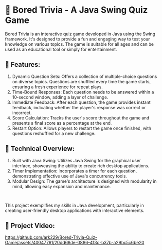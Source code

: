 # 📱 Bored Trivia - A Java Swing Quiz Game

<p>
Bored Trivia is an interactive quiz game developed in Java using the Swing framework. It's designed to provide a fun and engaging way to test your knowledge on various topics. The game is suitable for all ages and can be used as an educational tool or simply for entertainment. </p>

## 🔴 Features:

1. Dynamic Question Sets: Offers a collection of multiple-choice questions on diverse topics. Questions are shuffled every time the game starts, ensuring a fresh experience for repeat plays.
2. Time-Bound Responses: Each question needs to be answered within a 10-second window, adding a layer of challenge.
3. Immediate Feedback: After each question, the game provides instant feedback, indicating whether the player's response was correct or incorrect.
4. Score Calculation: Tracks the user's score throughout the game and presents a final score as a percentage at the end.
5. Restart Option: Allows players to restart the game once finished, with questions reshuffled for a new challenge.

## 🔴 Technical Overview:

1. Built with Java Swing: Utilizes Java Swing for the graphical user interface, showcasing the ability to create rich desktop applications.
2. Timer Implementation: Incorporates a timer for each question, demonstrating effective use of Java's concurrency tools.
3. Modular Design: The game's architecture is designed with modularity in mind, allowing easy expansion and maintenance.

<br>

This project exemplifies my skills in Java development, particularly in creating user-friendly desktop applications with interactive elements.

## 🔴 Project Video:

https://github.com/ark229/Bored-Trivia-Quiz-Game/assets/40047791/20dd68de-0886-413c-b37b-a29bc5c6be20
